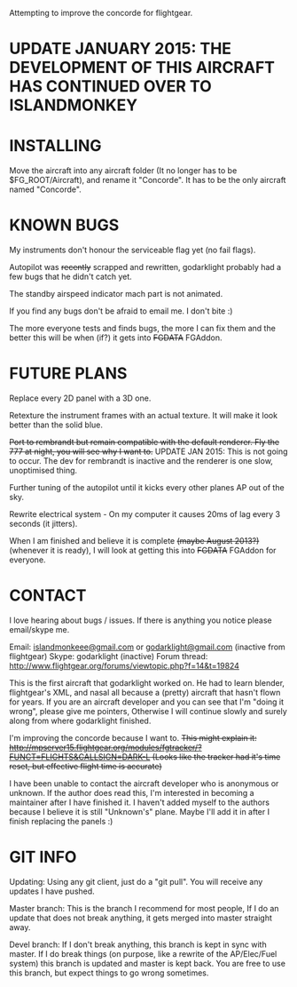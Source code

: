 Attempting to improve the concorde for flightgear.

UPDATE JANUARY 2015: THE DEVELOPMENT OF THIS AIRCRAFT HAS CONTINUED OVER TO ISLANDMONKEY
========================================================================================

INSTALLING
==========

Move the aircraft into any aircraft folder (It no longer has to be $FG_ROOT/Aircraft), and rename it "Concorde". It has to be the only aircraft named "Concorde".

KNOWN BUGS
==========

My instruments don't honour the serviceable flag yet (no fail flags).

Autopilot was ~~recently~~ scrapped and rewritten, godarklight probably had a few bugs that he didn't catch yet.

The standby airspeed indicator mach part is not animated.

If you find any bugs don't be afraid to email me. I don't bite :)

The more everyone tests and finds bugs, the more I can fix them and the better this will be when (if?) it gets into ~~FGDATA~~ FGAddon.

FUTURE PLANS
============

Replace every 2D panel with a 3D one.

Retexture the instrument frames with an actual texture. It will make it look better than the solid blue.

~~Port to rembrandt but remain compatible with the default renderer. Fly the 777 at night, you will see why I want to.~~ UPDATE JAN 2015: This is not going to occur. The dev for rembrandt is inactive and the renderer is one slow, unoptimised thing.

Further tuning of the autopilot until it kicks every other planes AP out of the sky.

Rewrite electrical system - On my computer it causes 20ms of lag every 3 seconds (it jitters).

When I am finished and believe it is complete ~~(maybe August 2013?)~~ (whenever it is ready), I will look at getting this into ~~FGDATA~~ FGAddon for everyone.


CONTACT
=======
I love hearing about bugs / issues. If there is anything you notice please email/skype me.

Email: islandmonkeee@gmail.com or godarklight@gmail.com (inactive from flightgear)
Skype: godarklight (inactive)
Forum thread: http://www.flightgear.org/forums/viewtopic.php?f=14&t=19824

This is the first aircraft that godarklight worked on. He had to learn blender, flightgear's XML, and nasal all because a (pretty) aircraft that hasn't flown for years. If you are an aircraft developer and you can see that I'm "doing it wrong", please give me pointers, Otherwise I will continue slowly and surely along from where godarklight finished.

I'm improving the concorde because I want to. ~~This might explain it: http://mpserver15.flightgear.org/modules/fgtracker/?FUNCT=FLIGHTS&CALLSIGN=DARK-L (Looks like the tracker had it's time reset, but effective flight time is accurate)~~


I have been unable to contact the aircraft developer who is anonymous or unknown. If the author does read this, I'm interested in becoming a maintainer after I have finished it. I haven't added myself to the authors because I believe it is still "Unknown's" plane. Maybe I'll add it in after I finish replacing the panels :)

GIT INFO
========

Updating:
Using any git client, just do a "git pull". You will receive any updates I have pushed.

Master branch:
This is the branch I recommend for most people, If I do an update that does not break anything, it gets merged into master straight away.

Devel branch:
If I don't break anything, this branch is kept in sync with master. If I do break things (on purpose, like a rewrite of the AP/Elec/Fuel system) this branch is updated and master is kept back. You are free to use this branch, but expect things to go wrong sometimes.
